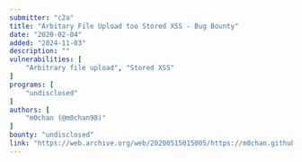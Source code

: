 ```yaml
---
submitter: "c2a"
title: "Arbitary File Upload too Stored XSS - Bug Bounty"
date: "2020-02-04"
added: "2024-11-03"
description: ""
vulnerabilities: [
    "Arbitrary file upload", "Stored XSS"
]
programs: [
    "undisclosed"
]
authors: [
    "m0chan (@m0chan98)"
]
bounty: "undisclosed"
link: "https://web.archive.org/web/20200515015005/https://m0chan.github.io/2020/02/04/Arbitary-File-Upload-Too-Stored-XSS.html"
---
```




